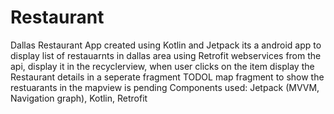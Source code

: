 # Restaurant
Dallas Restaurant App created using Kotlin and Jetpack 
its a android app to display list of restauarnts in dallas area using Retrofit webservices
from the api, display it in the recyclerview, 
when user clicks on the item display the Restaurant details in a seperate fragment
TODOL map fragment to show the restuarants in the mapview is pending
Components used: Jetpack (MVVM, Navigation graph), Kotlin, Retrofit
